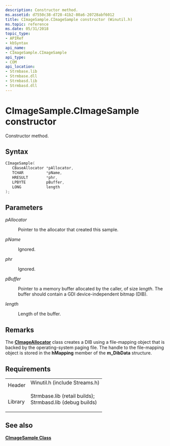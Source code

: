 ```yaml
---
description: Constructor method.
ms.assetid: d7550c38-d728-41b2-80a6-20728abf6012
title: CImageSample.CImageSample constructor (Winutil.h)
ms.topic: reference
ms.date: 05/31/2018
topic_type: 
- APIRef
- kbSyntax
api_name: 
- CImageSample.CImageSample
api_type: 
- COM
api_location: 
- Strmbase.lib
- Strmbase.dll
- Strmbasd.lib
- Strmbasd.dll
---
```


# CImageSample.CImageSample constructor

Constructor method.

## Syntax


```C++
CImageSample(
   CBaseAllocator *pAllocator,
   TCHAR          *pName,
   HRESULT        *phr,
   LPBYTE         pBuffer,
   LONG           length
);
```



## Parameters

<dl> <dt>

*pAllocator* 
</dt> <dd>

Pointer to the allocator that created this sample.

</dd> <dt>

*pName* 
</dt> <dd>

Ignored.

</dd> <dt>

*phr* 
</dt> <dd>

Ignored.

</dd> <dt>

*pBuffer* 
</dt> <dd>

Pointer to a memory buffer allocated by the caller, of size *length*. The buffer should contain a GDI device-independent bitmap (DIB).

</dd> <dt>

*length* 
</dt> <dd>

Length of the buffer.

</dd> </dl>

## Remarks

The [**CImageAllocator**](cimageallocator.md) class creates a DIB using a file-mapping object that is backed by the operating-system paging file. The handle to the file-mapping object is stored in the **hMapping** member of the **m\_DibData** structure.

## Requirements



|                    |                                                                                                                                                                                            |
|--------------------|--------------------------------------------------------------------------------------------------------------------------------------------------------------------------------------------|
| Header<br/>  | <dl> <dt>Winutil.h (include Streams.h)</dt> </dl>                                                                                   |
| Library<br/> | <dl> <dt>Strmbase.lib (retail builds); </dt> <dt>Strmbasd.lib (debug builds)</dt> </dl> |



## See also

<dl> <dt>

[**CImageSample Class**](cimagesample.md)
</dt> </dl>

 

 




